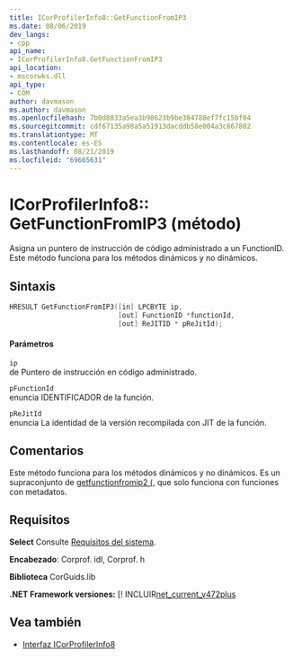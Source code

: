 ```yaml
---
title: ICorProfilerInfo8::GetFunctionFromIP3
ms.date: 08/06/2019
dev_langs:
- cpp
api_name:
- ICorProfilerInfo8.GetFunctionFromIP3
api_location:
- mscorwks.dll
api_type:
- COM
author: davmason
ms.author: davmason
ms.openlocfilehash: 7b0d8033a5ea3b98623b9be384788ef7fc15bf04
ms.sourcegitcommit: cdf67135a98a5a51913dacddb58e004a3c867802
ms.translationtype: MT
ms.contentlocale: es-ES
ms.lasthandoff: 08/21/2019
ms.locfileid: "69665631"
---
```

# <a name="icorprofilerinfo8getfunctionfromip3-method"></a>ICorProfilerInfo8:: GetFunctionFromIP3 (método)

Asigna un puntero de instrucción de código administrado a un FunctionID. Este método funciona para los métodos dinámicos y no dinámicos.

## <a name="syntax"></a>Sintaxis

```cpp
HRESULT GetFunctionFromIP3([in] LPCBYTE ip,
                           [out] FunctionID *functionId,
                           [out] ReJITID * pReJitId);
```

#### <a name="parameters"></a>Parámetros

`ip` \
de Puntero de instrucción en código administrado.

`pFunctionId` \
enuncia IDENTIFICADOR de la función.

`pReJitId` \
enuncia La identidad de la versión recompilada con JIT de la función.

## <a name="remarks"></a>Comentarios

Este método funciona para los métodos dinámicos y no dinámicos. Es un supraconjunto de [getfunctionfromip2 (](icorprofilerinfo4-getfunctionfromip2-method.md), que solo funciona con funciones con metadatos.

## <a name="requirements"></a>Requisitos

**Select** Consulte [Requisitos del sistema](../../../../docs/framework/get-started/system-requirements.md).

**Encabezado**: Corprof. idl, Corprof. h

**Biblioteca** CorGuids.lib

**.NET Framework versiones:** [! INCLUIR[net_current_v472plus](../../../../includes/net-current-v472plus.md)

## <a name="see-also"></a>Vea también

- [Interfaz ICorProfilerInfo8](../../../../docs/framework/unmanaged-api/profiling/icorprofilerinfo8-interface.md)
